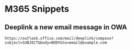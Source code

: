 # M365 Snippets


## Deeplink a new email message in OWA

```
https://outlook.office.com/mail/deeplink/compose?subject=SUBJECT&body=BODY&to=email@example.com
```
